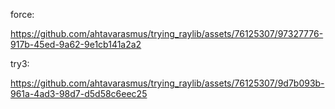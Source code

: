 
force:


https://github.com/ahtavarasmus/trying_raylib/assets/76125307/97327776-917b-45ed-9a62-9e1cb141a2a2


try3:

https://github.com/ahtavarasmus/trying_raylib/assets/76125307/9d7b093b-961a-4ad3-98d7-d5d58c6eec25
